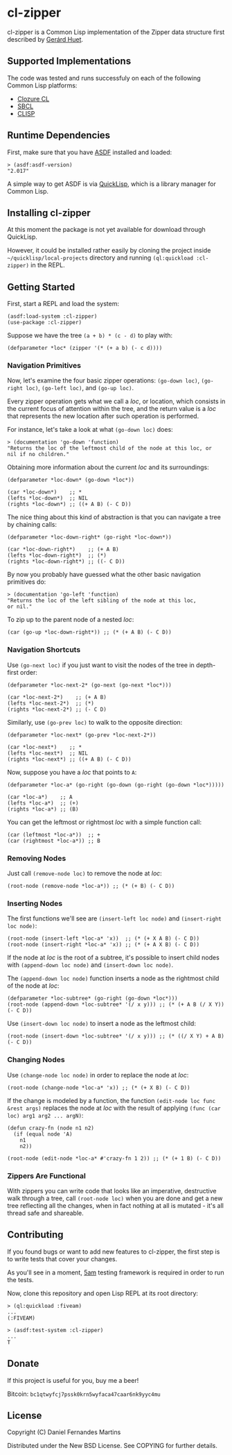 # cl-zipper

cl-zipper is a Common Lisp implementation of the Zipper data structure first
described by [Gerárd Huet](http://www.st.cs.uni-saarland.de/edu/seminare/2005/advanced-fp/docs/huet-zipper.pdf).

## Supported Implementations

The code was tested and runs successfuly on each of the following
Common Lisp platforms:

* [Clozure CL](http://ccl.clozure.com/)
* [SBCL](http://www.sbcl.org/)
* [CLISP](http://www.gnu.org/software/clisp/)

## Runtime Dependencies

First, make sure that you have
[ASDF](http://common-lisp.net/project/asdf/) installed and loaded:

````common-lisp
> (asdf:asdf-version)
"2.017"
````

A simple way to get ASDF is via
[QuickLisp](http://www.quicklisp.org/beta/), which is a library
manager for Common Lisp.

## Installing cl-zipper

At this moment the package is not yet available for download through
QuickLisp.

However, it could be installed rather easily by cloning the project
inside `~/quicklisp/local-projects` directory and running
`(ql:quickload :cl-zipper)` in the REPL.

## Getting Started

First, start a REPL and load the system:

````common-lisp
(asdf:load-system :cl-zipper)
(use-package :cl-zipper)
````

Suppose we have the tree `(a + b) * (c - d)` to play with:

````common-lisp
(defparameter *loc* (zipper '(* (+ a b) (- c d))))
````

### Navigation Primitives

Now, let's examine the four basic zipper operations: `(go-down loc)`,
`(go-right loc)`, `(go-left loc)`, and `(go-up loc)`.

Every zipper operation gets what we call a _loc_, or location, which
consists in the current focus of attention within the tree, and the
return value is a _loc_ that represents the new location after such
operation is performed.

For instance, let's take a look at what `(go-down loc)` does:

````common-lisp
> (documentation 'go-down 'function)
"Returns the loc of the leftmost child of the node at this loc, or
nil if no children."
````

Obtaining more information about the current _loc_ and its
surroundings:

````common-lisp
(defparameter *loc-down* (go-down *loc*))

(car *loc-down*)    ;; *
(lefts *loc-down*)  ;; NIL
(rights *loc-down*) ;; ((+ A B) (- C D))
````

The nice thing about this kind of abstraction is that you can navigate
a tree by chaining calls:

````common-lisp
(defparameter *loc-down-right* (go-right *loc-down*))

(car *loc-down-right*)    ;; (+ A B)
(lefts *loc-down-right*)  ;; (*)
(rights *loc-down-right*) ;; ((- C D))
````

By now you probably have guessed what the other basic navigation
primitives do:

````common-lisp
> (documentation 'go-left 'function)
"Returns the loc of the left sibling of the node at this loc,
or nil."
````

To zip up to the parent node of a nested _loc_:

````common-lisp
(car (go-up *loc-down-right*)) ;; (* (+ A B) (- C D))
````

### Navigation Shortcuts

Use `(go-next loc)` if you just want to visit the nodes of
the tree in depth-first order:

````common-lisp
(defparameter *loc-next-2* (go-next (go-next *loc*)))

(car *loc-next-2*)    ;; (+ A B)
(lefts *loc-next-2*)  ;; (*)
(rights *loc-next-2*) ;; (- C D)
````

Similarly, use `(go-prev loc)` to walk to the opposite direction:

````common-lisp
(defparameter *loc-next* (go-prev *loc-next-2*))

(car *loc-next*)    ;; *
(lefts *loc-next*)  ;; NIL
(rights *loc-next*) ;; ((+ A B) (- C D))
````

Now, suppose you have a _loc_ that points to `A`:

````common-lisp
(defparameter *loc-a* (go-right (go-down (go-right (go-down *loc*)))))

(car *loc-a*)    ;; A
(lefts *loc-a*)  ;; (+)
(rights *loc-a*) ;; (B)
`````

You can get the leftmost or rightmost _loc_ with a simple function
call:

````common-lisp
(car (leftmost *loc-a*))  ;; +
(car (rightmost *loc-a*)) ;; B
````

### Removing Nodes

Just call `(remove-node loc)` to remove the node at _loc_:

````common-lisp
(root-node (remove-node *loc-a*)) ;; (* (+ B) (- C D))
````

### Inserting Nodes

The first functions we'll see are `(insert-left loc node)` and
`(insert-right loc node)`:

````common-lisp
(root-node (insert-left *loc-a* 'x))  ;; (* (+ X A B) (- C D))
(root-node (insert-right *loc-a* 'x)) ;; (* (+ A X B) (- C D))
````

If the node at _loc_ is the root of a subtree, it's possible to
insert child nodes with `(append-down loc node)` and
`(insert-down loc node)`.

The `(append-down loc node)` function inserts a node as the rightmost
child of the node at _loc_:

````common-lisp
(defparameter *loc-subtree* (go-right (go-down *loc*)))
(root-node (append-down *loc-subtree* '(/ x y))) ;; (* (+ A B (/ X Y)) (- C D))
````

Use `(insert-down loc node)` to insert a node as the leftmost child:

````common-lisp
(root-node (insert-down *loc-subtree* '(/ x y))) ;; (* ((/ X Y) + A B) (- C D))
````

### Changing Nodes

Use `(change-node loc node)` in order to replace the node at _loc_:

````common-lisp
(root-node (change-node *loc-a* 'x)) ;; (* (+ X B) (- C D))
````

If the change is modeled by a function, the function
`(edit-node loc func &rest args)` replaces the node at _loc_ with the
result of applying `(func (car loc) arg1 arg2 ... argN)`:

````common-lisp
(defun crazy-fn (node n1 n2)
  (if (equal node 'A)
    n1
    n2))

(root-node (edit-node *loc-a* #'crazy-fn 1 2)) ;; (* (+ 1 B) (- C D))
````

### Zippers Are Functional

With zippers you can write code that looks like an imperative,
destructive walk through a tree, call `(root-node loc)` when you are
done and get a new tree reflecting all the changes, when in fact nothing
at all is mutated - it's all thread safe and shareable.

## Contributing

If you found bugs or want to add new features to cl-zipper, the first
step is to write tests that cover your changes.

As you'll see in a moment, [5am](http://www.cliki.net/FIVEAM) testing
framework is required in order to run the tests.

Now, clone this repository and open Lisp REPL at its root directory:

````common-lisp
> (ql:quickload :fiveam)
...
(:FIVEAM)

> (asdf:test-system :cl-zipper)
...
T
````

## Donate

If this project is useful for you, buy me a beer!

Bitcoin: `bc1qtwyfcj7pssk0krn5wyfaca47caar6nk9yyc4mu`

## License

Copyright (C) Daniel Fernandes Martins

Distributed under the New BSD License. See COPYING for further details.
